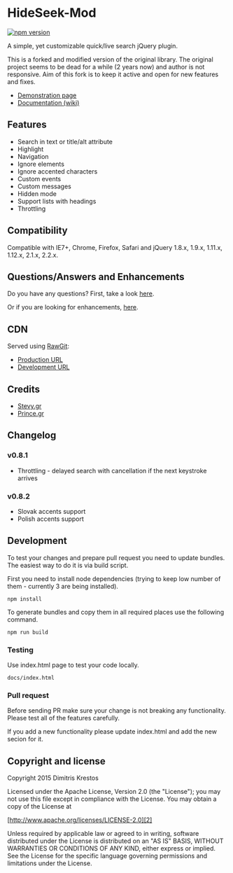 # HideSeek-Mod

[![npm version](https://badge.fury.io/js/hideseek-mod.png)](http://badge.fury.io/js/hideseek-mod)

A simple, yet customizable quick/live search jQuery plugin.

This is a forked and modified version of the original library. The original project seems to be dead for a while (2 years now) and author is not responsive. Aim of this fork is to keep it active and open for new features and fixes.

* [Demonstration page][1]
* [Documentation (wiki)][3]

## Features

* Search in text or title/alt attribute
* Highlight
* Navigation
* Ignore elements
* Ignore accented characters
* Custom events
* Custom messages
* Hidden mode
* Support lists with headings
* Throttling

## Compatibility

Compatible with IE7+, Chrome, Firefox, Safari
and jQuery 1.8.x, 1.9.x, 1.11.x, 1.12.x, 2.1.x, 2.2.x.

## Questions/Answers and Enhancements

Do you have any questions? First, take a look [here][6].

Or if you are looking for enhancements, [here][7].

## CDN
Served using [RawGit][8]:
* [Production URL][9]
* [Development URL][10]

## Credits
* [Stevy.gr][4]
* [Prince.gr][5]

## Changelog
### v0.8.1
* Throttling - delayed search with cancellation if the next keystroke arrives
### v0.8.2
* Slovak accents support
* Polish accents support

## Development
To test your changes and prepare pull request you need to update bundles. The easiest way to do it is via build script.

First you need to install node dependencies (trying to keep low number of them - currently 3 are being installed).
```
npm install
```

To generate bundles and copy them in all required places use the following command.
```
npm run build
```

### Testing
Use index.html page to test your code locally.
```
docs/index.html
```

### Pull request
Before sending PR make sure your change is not breaking any functionality. Please test all of the features carefully.

If you add a new functionality please update index.html and add the new secion for it.

## Copyright and license

Copyright 2015 Dimitris Krestos

Licensed under the Apache License, Version 2.0 (the "License");
you may not use this file except in compliance with the License.
You may obtain a copy of the License at

[http://www.apache.org/licenses/LICENSE-2.0][2]

Unless required by applicable law or agreed to in writing, software
distributed under the License is distributed on an "AS IS" BASIS,
WITHOUT WARRANTIES OR CONDITIONS OF ANY KIND, either express or implied.
See the License for the specific language governing permissions and
limitations under the License.

  [1]: http://maxwroc.github.io/HideSeek-Mod/
  [2]: http://www.apache.org/licenses/LICENSE-2.0
  [3]: https://github.com/maxwroc/HideSeek/wiki
  [4]: http://stevy.gr/
  [5]: http://prince.gr/
  [6]: https://github.com/maxwroc/HideSeek-Mod/issues?utf8=%E2%9C%93&q=label%3Aquestion
  [7]: https://github.com/maxwroc/HideSeek-Mod/issues?utf8=%E2%9C%93&q=label%3Aenhancement
  [8]: https://rawgit.com/
  [9]: https://unpkg.com/hideseek-mod/bundle/jquery.hideseek-mod.min.js
  [10]: https://unpkg.com/hideseek-mod/bundle/jquery.hideseek-mod.js
